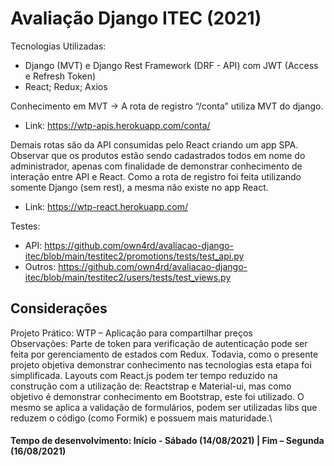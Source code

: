 # Avaliação Django ITEC (2021)
Tecnologias Utilizadas:
* Django (MVT) e Django Rest Framework (DRF - API) com JWT (Access e Refresh Token)
* React; Redux; Axios

Conhecimento em MVT → A rota de registro “/conta” utiliza MVT do django.
* Link: https://wtp-apis.herokuapp.com/conta/

Demais rotas são da API consumidas pelo React criando um app SPA. Observar que os produtos estão sendo cadastrados todos em nome do administrador, apenas com finalidade de demonstrar conhecimento de interação entre API e React. Como a rota de registro foi feita utilizando somente Django (sem rest), a mesma não existe no app React.

* Link: https://wtp-react.herokuapp.com/

Testes:
- API: https://github.com/own4rd/avaliacao-django-itec/blob/main/testitec2/promotions/tests/test_api.py
- Outros: https://github.com/own4rd/avaliacao-django-itec/blob/main/testitec2/users/tests/test_views.py

## Considerações
Projeto Prático: WTP – Aplicação para compartilhar preços\
Observações: Parte de token para verificação de autenticação pode ser feita por gerenciamento de estados com Redux. Todavia, como o presente projeto objetiva demonstrar conhecimento nas tecnologias esta etapa foi simplificada. Layouts com React.js podem ter tempo reduzido na construção com a utilização de: Reactstrap e Material-ui, mas como objetivo é demonstrar conhecimento em Bootstrap, este foi utilizado. O mesmo se aplica a validação de formulários, podem ser utilizadas libs que reduzem o código (como Formik) e possuem mais maturidade.\
#### Tempo de desenvolvimento: Início - Sábado (14/08/2021)  | Fim – Segunda (16/08/2021)
